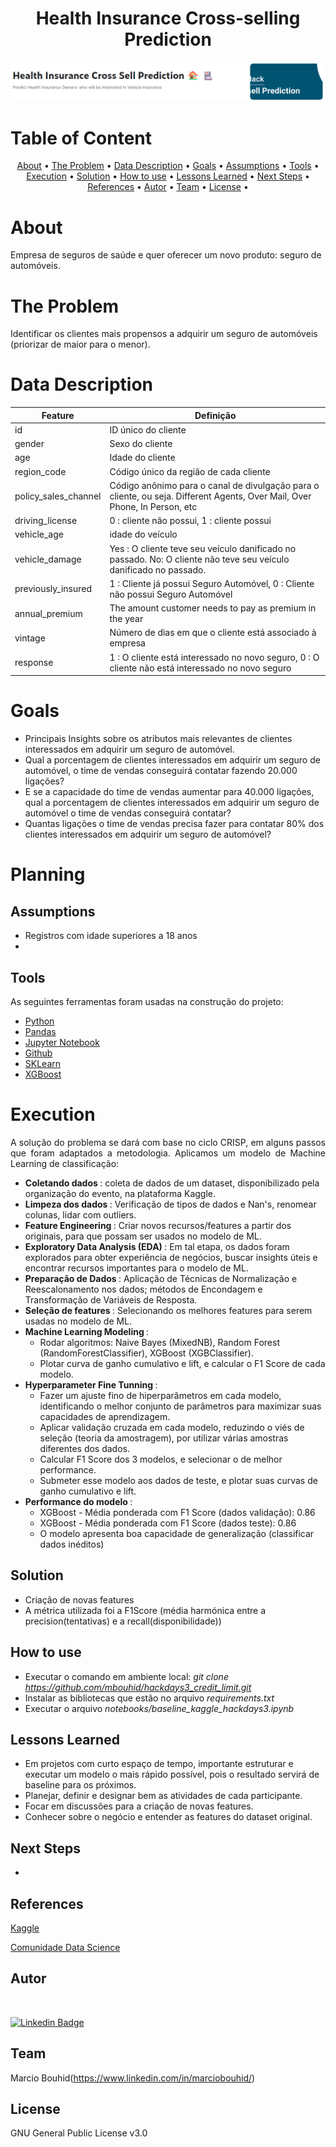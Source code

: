 <h1 align="center">Health Insurance Cross-selling Prediction</h1>


<img src="img/banner_health_insurance.png" alt="Banner Health Insurance">

Table of Content
=================
<p align="center">
 <a href="#about">About</a> •
 <a href="#the-problem">The Problem</a> •
 <a href="#data-description">Data Description</a> •
 <a href="#goals">Goals</a> •
 <a href="#assumptions">Assumptions</a> •
 <a href="#tools">Tools</a> • 
 <a href="#execution">Execution</a> • 
 <a href="#solution">Solution</a> • 
 <a href="#how-to-use">How to use</a> • 
 <a href="#lessons-learned">Lessons Learned</a> • 
 <a href="#next-steps">Next Steps</a> • 
 <a href="#references">References</a> • 
 <a href="#autor">Autor</a> • 
 <a href="#team">Team</a>  • 
 <a href="#license">License</a> • 
</p>

# About 

Empresa de seguros de saúde e quer oferecer um novo produto: seguro de automóveis.

# The Problem

Identificar os clientes mais propensos a adquirir um seguro de automóveis (priorizar de maior para o menor).

# Data Description

| **Feature**          | **Definição** |
|----------------------|----------------|
| id                   | ID único do cliente|
| gender               |Sexo do cliente|
| age                  |Idade do cliente|
| region_code          |   Código único da região de cada cliente|
| policy_sales_channel |Código anônimo para o canal de divulgação para o cliente, ou seja. Different Agents, Over Mail, Over Phone, In Person, etc|
| driving_license      |0 : cliente não possui, 1 : cliente possui|
| vehicle_age          |idade do veículo|
| vehicle_damage       |Yes : O cliente teve seu veículo danificado no passado. No: O cliente não teve seu veículo danificado no passado.|
| previously_insured   |1 : Cliente já possui Seguro Automóvel, 0 : Cliente não possui Seguro Automóvel|
| annual_premium       |The amount customer needs to pay as premium in the year|
| vintage              |Número de dias em que o cliente está associado à empresa|
| response             |1 : O cliente está interessado no novo seguro, 0 : O cliente não está interessado no novo seguro|

# Goals

- Principais Insights sobre os atributos mais relevantes de clientes interessados em adquirir um seguro de automóvel.
- Qual a porcentagem de clientes interessados em adquirir um seguro de automóvel, o time de vendas conseguirá contatar fazendo 20.000 ligações?
- E se a capacidade do time de vendas aumentar para 40.000 ligações, qual a porcentagem de clientes interessados em adquirir um seguro de automóvel o time de vendas conseguirá contatar?
- Quantas ligações o time de vendas precisa fazer para contatar 80% dos clientes interessados em adquirir um seguro de automóvel?

# Planning

## Assumptions

- Registros com idade superiores a 18 anos
- 

## Tools

As seguintes ferramentas foram usadas na construção do projeto:

- [Python](https://www.python.org/)
- [Pandas](https://pandas.pydata.org/)
- [Jupyter Notebook](https://jupyter.org/)
- [Github](https://github.com/)
- [SKLearn](https://scikit-learn.org/stable/)
- [XGBoost](https://xgboost.readthedocs.io/en/stable/)

# Execution

<p align="justify"> A solução do problema se dará com base no ciclo CRISP, em alguns passos que foram adaptados a metodologia. Aplicamos um modelo de Machine Learning de classificação:</p>

- <b> Coletando dados </b>: coleta de dados de um dataset, disponibilizado pela organização do evento, na plataforma Kaggle.
- <b> Limpeza dos dados </b>: Verificação de tipos de dados e Nan's, renomear colunas, lidar com outliers.
- <b> Feature Engineering </b>: Criar novos recursos/features a partir dos originais, para que possam ser usados no modelo de ML.
-  <b> Exploratory Data Analysis (EDA) </b>: Em tal etapa, os dados foram explorados para obter experiência de negócios, buscar insights úteis e encontrar recursos importantes para o modelo de ML. 
- <b> Preparação de Dados </b>: Aplicação de Técnicas de Normalização e Reescalonamento nos dados; métodos de Encondagem e Transformação de Variáveis de Resposta.
- <b> Seleção de features </b>: Selecionando os melhores features para serem usadas no modelo de ML.
- <b> Machine Learning Modeling </b>: 
    - Rodar algoritmos: Naive Bayes (MixedNB), Random Forest (RandomForestClassifier), XGBoost (XGBClassifier).
    - Plotar curva de ganho cumulativo e lift, e calcular o F1 Score de cada modelo.
- <b> Hyperparameter Fine Tunning </b>: 
    - Fazer um ajuste fino de hiperparâmetros em cada modelo, identificando o melhor conjunto de parâmetros para maximizar suas capacidades de aprendizagem.
    -  Aplicar validação cruzada em cada modelo, reduzindo o viés de seleção (teoria da amostragem), por utilizar várias amostras diferentes dos dados.
    - Calcular F1 Score dos 3 modelos, e selecionar o de melhor performance.
    - Submeter esse modelo aos dados de teste, e plotar suas curvas de ganho cumulativo e lift.
- <b> Performance do modelo </b>: 
    - XGBoost - Média ponderada com F1 Score (dados validação): 0.86
    - XGBoost - Média ponderada com F1 Score (dados teste): 0.86
    - O modelo apresenta boa capacidade de generalização (classificar dados inéditos)


## Solution

- Criação de novas features
- A métrica utilizada foi a F1Score (média harmónica entre a precision(tentativas) e a recall(disponibilidade))




## How to use

+ Executar o comando em ambiente local: <em>git clone https://github.com/mbouhid/hackdays3_credit_limit.git</em>
+ Instalar as bibliotecas que estão no arquivo <em>requirements.txt</em>
+ Executar o arquivo <em>notebooks/baseline_kaggle_hackdays3.ipynb</em>




## Lessons Learned

- Em projetos com curto espaço de tempo, importante estruturar e executar um modelo o mais rápido possível, pois o resultado servirá de baseline para os próximos.
- Planejar, definir e designar bem as atividades de cada participante.
- Focar em discussões para a criação de novas features.
- Conhecer sobre o negócio e entender as features do dataset original.


## Next Steps

+



## References

[Kaggle](https://www.kaggle.com/datasets/anmolkumar/health-insurance-cross-sell-prediction)

[Comunidade Data Science](https://comunidadeds.com/)


## Autor

<img style="border-radius: 50%;" src="https://avatars.githubusercontent.com/u/41192466?v=4" width="100px;" alt=""/>

[![Linkedin Badge](https://img.shields.io/badge/-MarcioBouhid-blue?style=flat-square&logo=Linkedin&logoColor=white&link=https://www.linkedin.com/in/marciobouhid/)](https://www.linkedin.com/in/marciobouhid/) 


## Team

Marcio Bouhid(https://www.linkedin.com/in/marciobouhid/)


## License

GNU General Public License v3.0

